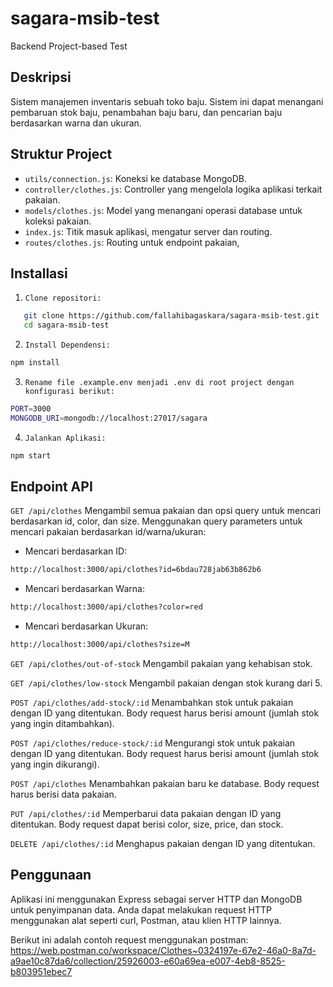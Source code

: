 # sagara-msib-test

Backend Project-based Test

## **Deskripsi**
Sistem manajemen inventaris sebuah toko baju. Sistem ini dapat menangani pembaruan stok baju, penambahan baju baru, dan pencarian baju berdasarkan warna dan ukuran.

## **Struktur Project**
- `utils/connection.js`: Koneksi ke database MongoDB.
- `controller/clothes.js`: Controller yang mengelola logika aplikasi terkait pakaian.
- `models/clothes.js`: Model yang menangani operasi database untuk koleksi pakaian.
- `index.js`: Titik masuk aplikasi, mengatur server dan routing.
- `routes/clothes.js`: Routing untuk endpoint pakaian,

## **Installasi**
1. `Clone repositori:`
```bash
   git clone https://github.com/fallahibagaskara/sagara-msib-test.git
   cd sagara-msib-test
   ```
2.  `Install Dependensi:`
```bash
npm install
```
3. `Rename file .example.env menjadi .env di root project dengan konfigurasi berikut:`
```bash 
PORT=3000
MONGODB_URI=mongodb://localhost:27017/sagara
```
4. `Jalankan Aplikasi:`
```bash 
npm start
```

## **Endpoint API**
`GET /api/clothes`
Mengambil semua pakaian dan opsi query untuk mencari berdasarkan id, color, dan size.
Menggunakan query parameters untuk mencari pakaian berdasarkan id/warna/ukuran:
- Mencari berdasarkan ID: 
```bash 
http://localhost:3000/api/clothes?id=6bdau728jab63b862b6
```
- Mencari berdasarkan Warna: 
```bash 
http://localhost:3000/api/clothes?color=red
```
- Mencari berdasarkan Ukuran: 
```bash 
http://localhost:3000/api/clothes?size=M
```

`GET /api/clothes/out-of-stock`
Mengambil pakaian yang kehabisan stok.

`GET /api/clothes/low-stock`
Mengambil pakaian dengan stok kurang dari 5.

`POST /api/clothes/add-stock/:id`
Menambahkan stok untuk pakaian dengan ID yang ditentukan. Body request harus berisi amount (jumlah stok yang ingin ditambahkan).

`POST /api/clothes/reduce-stock/:id`
Mengurangi stok untuk pakaian dengan ID yang ditentukan. Body request harus berisi amount (jumlah stok yang ingin dikurangi).

`POST /api/clothes`
Menambahkan pakaian baru ke database. Body request harus berisi data pakaian.

`PUT /api/clothes/:id`
Memperbarui data pakaian dengan ID yang ditentukan. Body request dapat berisi color, size, price, dan stock.

`DELETE /api/clothes/:id`
Menghapus pakaian dengan ID yang ditentukan.

## **Penggunaan**
Aplikasi ini menggunakan Express sebagai server HTTP dan MongoDB untuk penyimpanan data. Anda dapat melakukan request HTTP menggunakan alat seperti curl, Postman, atau klien HTTP lainnya.

Berikut ini adalah contoh request menggunakan postman: 
https://web.postman.co/workspace/Clothes~0324197e-67e2-46a0-8a7d-a9ae10c87da6/collection/25926003-e60a69ea-e007-4eb8-8525-b803951ebec7
